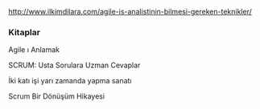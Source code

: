 http://www.ilkimdilara.com/agile-is-analistinin-bilmesi-gereken-teknikler/

### Kitaplar

Agile ı Anlamak

SCRUM: Usta Sorulara Uzman Cevaplar 

İki katı işi yarı zamanda yapma sanatı

Scrum Bir Dönüşüm Hikayesi


